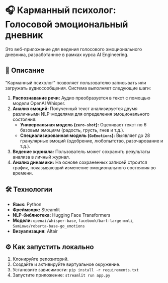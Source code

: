 # 🎧 Карманный психолог: Голосовой эмоциональный дневник

Это веб-приложение для ведения голосового эмоционального дневника, разработанное в рамках курса AI Engineering.

## 🚀 Описание

"Карманный психолог" позволяет пользователю записывать или загружать аудиосообщения. Система выполняет следующие шаги:
1.  **Распознавание речи:** Аудио преобразуется в текст с помощью модели OpenAI Whisper.
2.  **Анализ эмоций:** Полученный текст анализируется двумя различными NLP-моделями для определения эмоционального состояния:
    *   **Универсальная модель (`zero-shot`):** Оценивает текст по 6 базовым эмоциям (радость, грусть, гнев и т.д.).
    *   **Специализированная модель (`GoEmotions`):** Выявляет до 28 гранулярных эмоций (одобрение, любопытство, разочарование и т.д.).
3.  **Ведение журнала:** Пользователь может сохранить результаты анализа в личный журнал.
4.  **Анализ динамики:** На основе сохраненных записей строится график, показывающий изменение эмоционального состояния во времени.

## 🛠️ Технологии

*   **Язык:** Python
*   **Фреймворк:** Streamlit
*   **NLP-библиотека:** Hugging Face Transformers
*   **Модели:** `openai/whisper-base`, `facebook/bart-large-mnli`, `SamLowe/roberta-base-go_emotions`
*   **Визуализация:** Altair

## ⚙️ Как запустить локально

1.  Клонируйте репозиторий.
2.  Создайте и активируйте виртуальное окружение.
3.  Установите зависимости: `pip install -r requirements.txt`
4.  Запустите приложение: `streamlit run app.py`